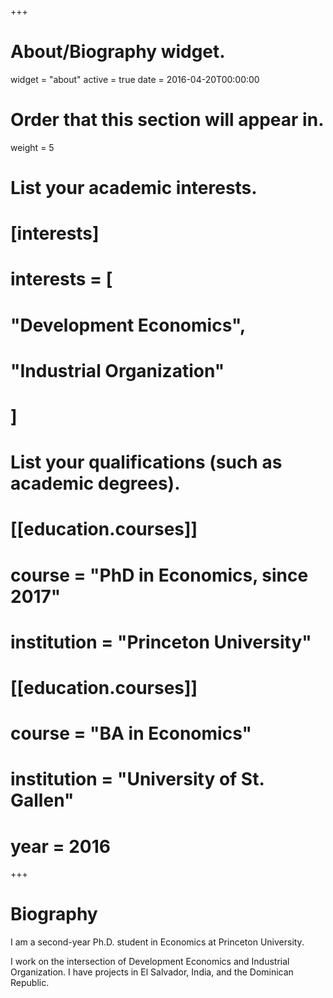 +++
# About/Biography widget.
widget = "about"
active = true
date = 2016-04-20T00:00:00

# Order that this section will appear in.
weight = 5

# List your academic interests.
# [interests]
#  interests = [
#    "Development Economics",
#    "Industrial Organization"
#  ]

# List your qualifications (such as academic degrees).
# [[education.courses]]
#  course = "PhD in Economics, since 2017"
#  institution = "Princeton University"

# [[education.courses]]
#  course = "BA in Economics"
#  institution = "University of St. Gallen"
#  year = 2016
 
+++

# Biography

I am a second-year Ph.D. student in Economics at Princeton University.

I work on the intersection of Development Economics and Industrial Organization. I have projects in El Salvador, India, and the Dominican Republic.
